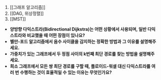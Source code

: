 

1. [[그래프 알고리즘]]
2. [[DAG, 위상정렬]]
3. [[MST]]


- **양방향 다익스트라(Bidirectional Dijkstra)는 어떤 상황에서 사용되며, 일반 다익스트라와 비교했을 때 어떤 장점이 있나요?**
- **벨만-포드 알고리즘에서 음수 사이클을 감지하는 정확한 방법과 그 이유를 설명해주세요.**
- **가중치가 있는 그래프에서 두 정점 사이의 k번째 최단 경로를 찾는 방법을 설명해주세요.**
- **희소 그래프에서 모든 쌍 최단 경로를 구할 때, 플로이드-워셜 대신 다익스트라를 여러 번 수행하는 것이 효율적일 수 있는 이유는 무엇인가요?**
